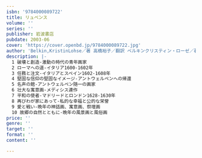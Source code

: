 ```yaml
---
isbn: '9784000089722'
title: リュベンス
volume: ''
series: ''
publisher: 岩波書店
pubdate: 2003-06
cover: 'https://cover.openbd.jp/9784000089722.jpg'
author: 'Belkin,KristinLohse／著 高橋裕子／翻訳 ベルキンクリスティン・ローゼ／著'
description: |-
  1 破壊と創造-激動の時代の青年画家
  2 ローマへの道-イタリア1600‐1602年
  3 任務と注文-イタリアとスペイン1602‐1608年
  4 堅固な信仰の堅固なイメージ-アントウェルペンへの帰還
  5 名声の館-アントウェルペン随一の画家
  6 壮大な寓意画-メディシス連作
  7 平和の使者-マドリードとロンドン1628‐1630年
  8 再びわが家にあって-私的な幸福と公的な栄誉
  9 愛と戦い-晩年の神話画、寓意画、祭壇画
  10 故郷の自然とともに-晩年の風景画と風俗画
price: ''
genre: ''
target: ''
format: ''
content: ''

---
```

